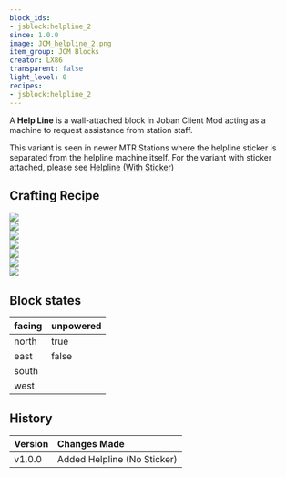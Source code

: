 ```yaml
---
block_ids:
- jsblock:helpline_2
since: 1.0.0
image: JCM_helpline_2.png
item_group: JCM Blocks
creator: LX86
transparent: false
light_level: 0
recipes:
- jsblock:helpline_2
---
```


A **Help Line** is a wall-attached block in Joban Client Mod acting as a machine to request assistance from station staff.

This variant is seen in newer MTR Stations where the helpline sticker is separated from the helpline machine itself. For the variant with sticker attached, please see [Helpline (With Sticker)](./helpline_1.md)

## Crafting Recipe
<div class="crafting">
    <div class="crafting-table">
        <!-- row 1 -->
        <div><img src="../crafting/Minecraft_Iron_ingot.png"></div>
        <div><img src="../crafting/Minecraft_Iron_ingot.png"></div>
        <div><img src="../crafting/Minecraft_Iron_ingot.png"></div>
        <!-- row 2 -->
        <div><img src="../crafting/Minecraft_Iron_ingot.png"></div>
        <div></div>
        <div><img src="../crafting/Minecraft_Iron_ingot.png"></div>
        <!-- row 3 -->
        <div></div>
        <div><img src="../crafting/Minecraft_Iron_ingot.png"></div>
        <div></div>
    </div>
    <div class="crafting-arrow"></div>
    <div class="crafting-result" data-count="4">
        <img src="../crafting/JCM_Item_Helpline_2.png">
    </div>
</div>


## Block states
| facing | unpowered |
|:-------|:----------|
| north  | true      |
| east   | false     |
| south  |           |
| west   |           |

## History
| Version | Changes Made                               |
|:--------|:-------------------------------------------|
| v1.0.0  | Added Helpline (No Sticker)                |